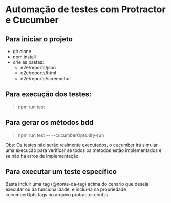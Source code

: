 # Automação de testes com Protractor e Cucumber

## Para iniciar o projeto
 - git clone
 - npm install
 - crie as pastas:
 	- e2e/reports/json
	- e2e/reports/html
	- e2e/reports/screenchot


## Para execução dos testes: 
> npm run test

## Para gerar os métodos bdd
> npm run test -- --cucumberOpts.dry-run

Obs: Os testes não serão realmente executados, o cucumber irá simular uma execução para verificar se todos os métodos estão implementados e se não há erros de implementação.

## Para executar um teste específico
Basta incluir uma tag (@nome-da-tag) acima do cenario que deseja executar ou da funcionalidade, e incluí-la na propriedade cucumberOpts.tags no arquivo protractor.conf.js  
